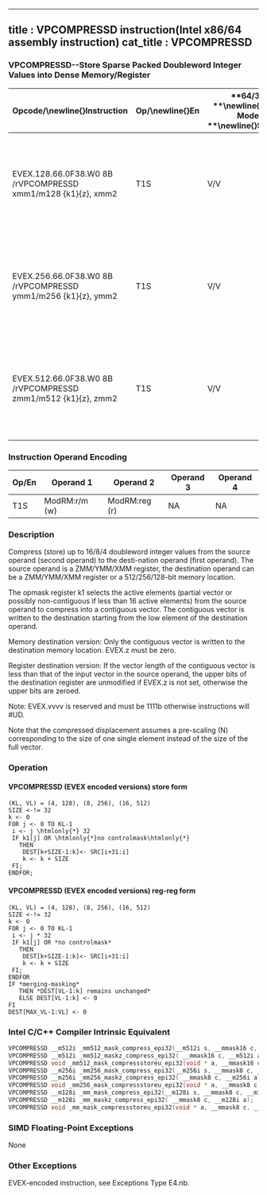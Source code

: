 ----------------------------
title : VPCOMPRESSD instruction(Intel x86/64 assembly instruction)
cat_title : VPCOMPRESSD
----------------------------
### VPCOMPRESSD--Store Sparse Packed Doubleword Integer Values into Dense Memory/Register


|**Opcode/**\newline{}**Instruction**|**Op/**\newline{}**En**|**64/32 **\newline{}**bit Mode **\newline{}**Support**|**CPUID **\newline{}**Feature **\newline{}**Flag**|**Description**|
|------------------------------------|-----------------------|------------------------------------------------------|--------------------------------------------------|---------------|
|EVEX.128.66.0F38.W0 8B /rVPCOMPRESSD xmm1/m128 {k1}{z}, xmm2|T1S|V/V|AVX512VLAVX512F|Compress packed doubleword integer values from xmm2 to xmm1/m128 using controlmask k1.|
|EVEX.256.66.0F38.W0 8B /rVPCOMPRESSD ymm1/m256 {k1}{z}, ymm2|T1S|V/V|AVX512VLAVX512F|Compress packed doubleword integer values from ymm2 to ymm1/m256 using controlmask k1.|
|EVEX.512.66.0F38.W0 8B /rVPCOMPRESSD zmm1/m512 {k1}{z}, zmm2|T1S|V/V|AVX512F|Compress packed doubleword integer values from zmm2 to zmm1/m512 using controlmask k1.|
### Instruction Operand Encoding


|Op/En|Operand 1|Operand 2|Operand 3|Operand 4|
|-----|---------|---------|---------|---------|
|T1S|ModRM:r/m (w)|ModRM:reg (r)|NA|NA|
### Description 


Compress (store) up to 16/8/4 doubleword integer values from the source operand (second operand) to the desti-nation operand (first operand). The source operand is a ZMM/YMM/XMM register, the destination operand can be a ZMM/YMM/XMM register or a 512/256/128-bit memory location.

The opmask register k1 selects the active elements (partial vector or possibly non-contiguous if less than 16 active elements) from the source operand to compress into a contiguous vector. The contiguous vector is written to the destination starting from the low element of the destination operand.

Memory destination version: Only the contiguous vector is written to the destination memory location. EVEX.z must be zero.

Register destination version: If the vector length of the contiguous vector is less than that of the input vector in the source operand, the upper bits of the destination register are unmodified if EVEX.z is not set, otherwise the upper bits are zeroed.

Note: EVEX.vvvv is reserved and must be 1111b otherwise instructions will #UD.

Note that the compressed displacement assumes a pre-scaling (N) corresponding to the size of one single element instead of the size of the full vector.


### Operation
#### VPCOMPRESSD (EVEX encoded versions) store form
```info-verb
(KL, VL) = (4, 128), (8, 256), (16, 512)
SIZE  <- != 32
k  <- 0
FOR j <-  0 TO KL-1
 i  <- j \htmlonly{*} 32
 IF k1[j] OR \htmlonly{*}no controlmask\htmlonly{*}
   THEN 
    DEST[k+SIZE-1:k]<-  SRC[i+31:i]
    k <-  k + SIZE 
 FI;
ENDFOR;
```
#### VPCOMPRESSD (EVEX encoded versions) reg-reg form
```info-verb
(KL, VL) = (4, 128), (8, 256), (16, 512)
SIZE  <- != 32
k  <- 0
FOR j  <- 0 TO KL-1
 i  <- j * 32
 IF k1[j] OR *no controlmask*
   THEN 
    DEST[k+SIZE-1:k] <- SRC[i+31:i]
    k <-  k + SIZE
 FI;
ENDFOR
IF *merging-masking* 
   THEN *DEST[VL-1:k] remains unchanged*
   ELSE DEST[VL-1:k] <- 0
FI
DEST[MAX_VL-1:VL] <-  0
```

### Intel C/C++ Compiler Intrinsic Equivalent

```cpp
VPCOMPRESSD __m512i _mm512_mask_compress_epi32(__m512i s, __mmask16 c, __m512i a);
VPCOMPRESSD __m512i _mm512_maskz_compress_epi32( __mmask16 c, __m512i a);
VPCOMPRESSD void _mm512_mask_compressstoreu_epi32(void * a, __mmask16 c, __m512i s);
VPCOMPRESSD __m256i _mm256_mask_compress_epi32(__m256i s, __mmask8 c, __m256i a);
VPCOMPRESSD __m256i _mm256_maskz_compress_epi32( __mmask8 c, __m256i a);
VPCOMPRESSD void _mm256_mask_compressstoreu_epi32(void * a, __mmask8 c, __m256i s);
VPCOMPRESSD __m128i _mm_mask_compress_epi32(__m128i s, __mmask8 c, __m128i a);
VPCOMPRESSD __m128i _mm_maskz_compress_epi32( __mmask8 c, __m128i a);
VPCOMPRESSD void _mm_mask_compressstoreu_epi32(void * a, __mmask8 c, __m128i s);
```
### SIMD Floating-Point Exceptions


None

### Other Exceptions


EVEX-encoded instruction, see Exceptions Type E4.nb.

